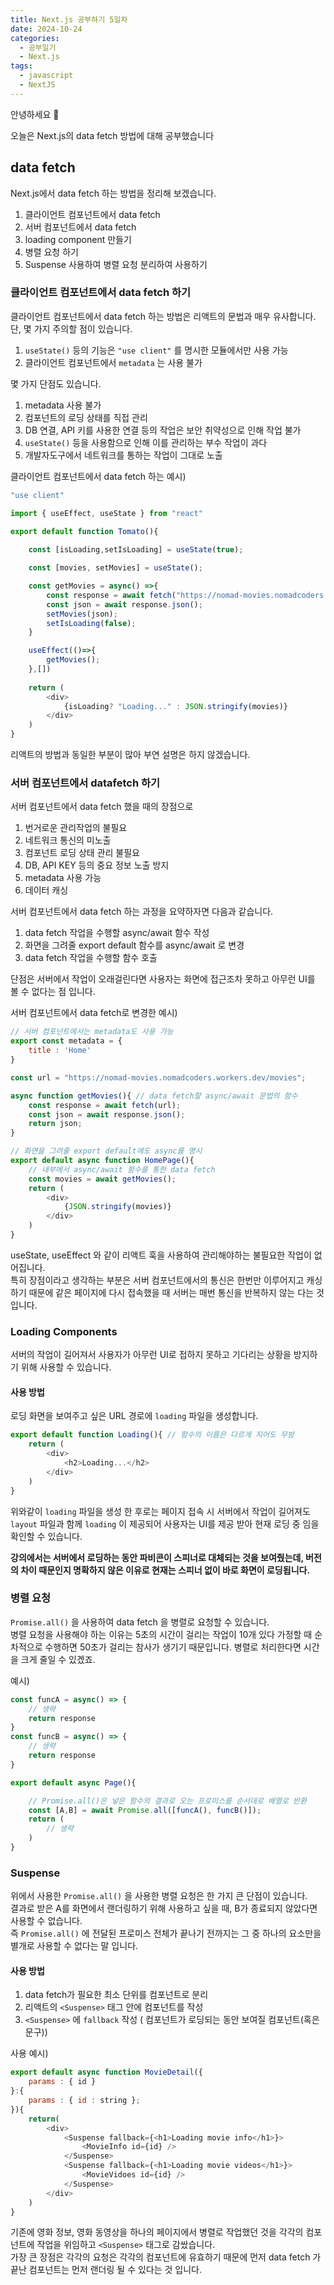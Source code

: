 ```yaml
---
title: Next.js 공부하기 5일차
date: 2024-10-24
categories:
  - 공부일기
  - Next.js
tags:
  - javascript
  - NextJS
---
```


안녕하세요  🐸

오늘은 Next.js의 data fetch 방법에 대해 공부했습니다
## data fetch
Next.js에서 data fetch 하는 방법을 정리해 보겠습니다.  
1. 클라이언트 컴포넌트에서 data fetch
2. 서버 컴포넌트에서 data fetch
3. loading component 만들기
4. 병렬 요청 하기
5. Suspense 사용하여 병렬 요청 분리하여 사용하기

### 클라이언트 컴포넌트에서 data fetch 하기
클라이언트 컴포넌트에서 data fetch 하는 방법은 리액트의 문법과 매우 유사합니다.  
단, 몇 가지 주의할 점이 있습니다.  
1. `useState()` 등의 기능은 `"use client"` 를 명시한 모듈에서만 사용 가능
2. 클라이언트 컴포넌트에서 `metadata` 는 사용 불가

몇 가지 단점도 있습니다.
1. metadata 사용 불가
2. 컴포넌트의 로딩 상태를 직접 관리
3. DB 연결, API 키를 사용한 연결 등의 작업은 보안 취약성으로 인해 작업 불가
4. `useState()` 등을 사용함으로 인해 이를 관리하는 부수 작업이 과다
5. 개발자도구에서 네트워크를 통하는 작업이 그대로 노출


클라이언트 컴포넌트에서 data fetch 하는 예시)
```javascript
"use client"

import { useEffect, useState } from "react"

export default function Tomato(){
    
    const [isLoading,setIsLoading] = useState(true);

    const [movies, setMovies] = useState();

    const getMovies = async() =>{
        const response = await fetch("https://nomad-movies.nomadcoders.workers.dev/movies");
        const json = await response.json();
        setMovies(json);
        setIsLoading(false);
    }

    useEffect(()=>{
        getMovies();
    },[])
    
    return (
        <div>
            {isLoading? "Loading..." : JSON.stringify(movies)}
        </div>
    )
}
```

리액트의 방법과 동일한 부분이 많아 부연 설명은 하지 않겠습니다.

### 서버 컴포넌트에서 datafetch 하기
서버 컴포넌트에서 data fetch 했을 때의 장점으로
1. 번거로운 관리작업의 불필요
2. 네트워크 통신의 미노출
3. 컴포넌트 로딩 상태 관리 불필요
4. DB, API KEY 등의 중요 정보 노출 방지
5. metadata 사용 가능
6. 데이터 캐싱

서버 컴포넌트에서 data fetch 하는 과정을 요약하자면 다음과 같습니다.  
1. data fetch 작업을 수행할 async/await 함수 작성
2. 화면을 그려줄 export default 함수를 async/await 로 변경
3. data fetch 작업을 수행할 함수 호출

단점은 서버에서 작업이 오래걸린다면 사용자는 화면에 접근조차 못하고 아무런 UI를 볼 수 없다는 점 입니다.  

서버 컴포넌트에서 data fetch로 변경한 예시)
```javascript
// 서버 컴포넌트에서는 metadata도 사용 가능
export const metadata = {
    title : 'Home'
}

const url = "https://nomad-movies.nomadcoders.workers.dev/movies";

async function getMovies(){ // data fetch할 async/await 문법의 함수 
    const response = await fetch(url);
    const json = await response.json();
    return json;
}

// 화면을 그려줄 export default에도 async를 명시
export default async function HomePage(){ 
	// 내부에서 async/await 함수를 통한 data fetch
    const movies = await getMovies();
    return (
        <div>
            {JSON.stringify(movies)}
        </div>
    )
}
```

useState, useEffect 와 같이 리액트 훅을 사용하여 관리해야하는 불필요한 작업이 없어집니다.   
특히 장점이라고 생각하는 부분은 서버 컴포넌트에서의 통신은 한번만 이루어지고 캐싱하기 때문에 같은 페이지에 다시 접속했을 때 서버는 매번 통신을 반복하지 않는 다는 것 입니다.  

### Loading Components
서버의 작업이 길어져서 사용자가 아무런 UI로 접하지 못하고 기다리는 상황을 방지하기 위해 사용할 수 있습니다.  

#### 사용 방법
로딩 화면을 보여주고 싶은 URL 경로에 `loading` 파일을 생성합니다.  

```javascript
export default function Loading(){ // 함수의 이름은 다르게 지어도 무방
    return (
        <div>
            <h2>Loading...</h2>
        </div>
    )
}
```

위와같이 `loading` 파일을 생성 한 후로는 페이지 접속 시 서버에서 작업이 길어져도 `layout` 파일과 함께 `loading` 이 제공되어 사용자는 UI를 제공 받아 현재 로딩 중 임을 확인할 수 있습니다.  

**강의에서는 서버에서 로딩하는 동안 파비콘이 스피너로 대체되는 것을 보여줬는데, 버전의 차이 때문인지 명확하지 않은 이유로 현재는 스피너 없이 바로 화면이 로딩됩니다.**

### 병렬 요청
`Promise.all()` 을 사용하여 data fetch 을 병렬로 요청할 수 있습니다.  
병렬 요청을 사용해야 하는 이유는 5초의 시간이 걸리는 작업이 10개 있다 가정할 때 순차적으로 수행하면 50초가 걸리는 참사가 생기기 때문입니다. 병렬로 처리한다면 시간을 크게 줄일 수 있겠죠.  

예시)  

```javascript
const funcA = async() => {
	// 생략
	return response
}
const funcB = async() => {
	// 생략
	return response
}

export default async Page(){

	// Promise.all()은 넣은 함수의 결과로 오는 프로미스를 순서대로 배열로 반환
	const [A,B] = await Promise.all([funcA(), funcB()]);
	return (
		// 생략
	)
}
```


### Suspense

위에서 사용한 `Promise.all()` 을 사용한 병렬 요청은 한 가지 큰 단점이 있습니다.  
결과로 받은 A를 화면에서 랜더링하기 위해 사용하고 싶을 때, B가 종료되지 않았다면 사용할 수 없습니다.  
즉 `Promise.all()` 에 전달된 프로미스 전체가 끝나기 전까지는 그 중 하나의 요소만을 별개로 사용할 수 없다는 말 입니다.  

#### 사용 방법
1. data fetch가 필요한 최소 단위를 컴포넌트로 분리
2. 리액트의 `<Suspense>` 태그 안에 컴포넌트를 작성
3. `<Suspense>` 에 `fallback` 작성 ( 컴포넌트가 로딩되는 동안 보여질 컴포넌트(혹은 문구))

사용 예시) 
```javascript
export default async function MovieDetail({
    params : { id }
}:{
    params : { id : string };
}){
    return(
        <div>
            <Suspense fallback={<h1>Loading movie info</h1>}>
                <MovieInfo id={id} />
            </Suspense>
            <Suspense fallback={<h1>Loading movie videos</h1>}>
                <MovieVidoes id={id} />
            </Suspense>
        </div>
    )
}
```

기존에 영화 정보, 영화 동영상을 하나의 페이지에서 병렬로 작업했던 것을 각각의 컴포넌트에 작업을 위임하고 `<Suspense>` 태그로 감쌌습니다.  
가장 큰 장점은 각각의 요청은 각각의 컴포넌트에 유효하기 때문에 먼저 data fetch 가 끝난 컴포넌트는 먼저 랜더링 될 수 있다는 것 입니다.